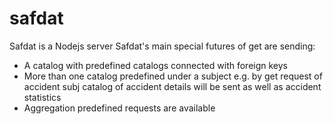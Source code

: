 # safdat
Safdat is a Nodejs server
Safdat's main special futures of get are sending:
- A catalog with predefined catalogs connected with foreign keys 
- More than one catalog predefined under a subject e.g. by get request of accident subj catalog of accident details will be sent as well as accident statistics
- Aggregation predefined requests are available

